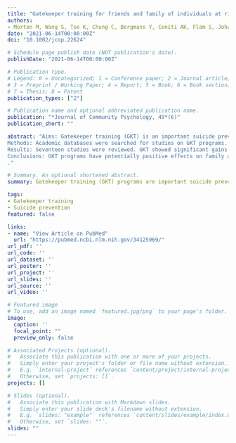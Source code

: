 ```yaml
---
title: "Gatekeeper training for friends and family of individuals at risk of suicide: A systematic review"
authors:
- Morton M, Wang S, Tse K, Chung C, Bergmans Y, Ceniti AK, Flam S, Johannes R, Schade K, Terah F, Rizvi S
date: "2021-06-14T00:00:00Z"
doi: "10.1002/jcop.22624"

# Schedule page publish date (NOT publication's date).
publishDate: "2021-06-14T00:00:00Z"

# Publication type.
# Legend: 0 = Uncategorized; 1 = Conference paper; 2 = Journal article;
# 3 = Preprint / Working Paper; 4 = Report; 5 = Book; 6 = Book section;
# 7 = Thesis; 8 = Patent
publication_types: ["2"]

# Publication name and optional abbreviated publication name.
publication: "*Journal of Community Psychology, 49*(6)"
publication_short: ""

abstract: "Aims: Gatekeeper training (GKT) is an important suicide prevention strategy. Studies have evaluated the effectiveness of GKT in different populations, often neglecting family and friends who play a vital role in caring for people with suicide risk. This review evaluated GKT programs targeting family and friends to determine their effectiveness in this specific population.
Methods: Academic databases were searched for studies on GKT programs. Programs involving family and friends caring for people with suicide risk were assessed for any impact on knowledge, self-efficacy, attitudes, and suicide prevention skills.
Results: Seventeen studies were reviewed. GKT showed significant gains on outcomes of interest. Three studies targeted family and friends, with one involving them in program creation and conduction and another adjusting the program after their input.
Conclusions: GKT programs have potentially positive effects on family and friends caring for people with suicide risk. Few programs address the specific needs of this group, and programs adapted specifically for them are scarce. Future program development recommendations are discussed.
."

# Summary. An optional shortened abstract.
summary: Gatekeeper training (GKT) programs are important suicide prevention strategies, but often neglect family and friends who play a vital role in support systems for people who experience suicidality. This review evaluated existing GKT programs and found significant gains on knowledge, self-efficacy, attitudes, and suicide prevention skills. However, few programs addressed the specific needs of family and friends and programs adapted specifically for them were scarce.

tags:
- Gatekeeper training
- Suicide prevention
featured: false

links:
- name: "View Article on PubMed"
  url: "https://pubmed.ncbi.nlm.nih.gov/34125969/"
url_pdf: ''
url_code: ''
url_dataset: ''
url_poster: ''
url_project: ''
url_slides: ''
url_source: ''
url_video: ''

# Featured image
# To use, add an image named `featured.jpg/png` to your page's folder. 
image:
  caption: ''
  focal_point: ""
  preview_only: false

# Associated Projects (optional).
#   Associate this publication with one or more of your projects.
#   Simply enter your project's folder or file name without extension.
#   E.g. `internal-project` references `content/project/internal-project/index.md`.
#   Otherwise, set `projects: []`.
projects: []

# Slides (optional).
#   Associate this publication with Markdown slides.
#   Simply enter your slide deck's filename without extension.
#   E.g. `slides: "example"` references `content/slides/example/index.md`.
#   Otherwise, set `slides: ""`.
slides: ""
---
```

